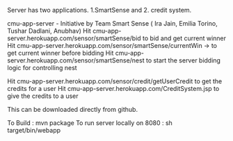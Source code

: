 Server has two applications. 1.SmartSense and 2. credit system. 

cmu-app-server - Initiative by Team Smart Sense  ( Ira Jain, Emilia Torino, Tushar Dadlani, Anubhav)
Hit cmu-app-server.herokuapp.com/sensor/smartSense/bid to bid and get current winner  
Hit cmu-app-server.herokuapp.com/sensor/smartSense/currentWin -> to get current winner before bidding 
Hit cmu-app-server.herokuapp.com/sensor/smartSense/nest to start the server bidding logic for controlling nest 


Hit cmu-app-server.herokuapp.com/sensor/credit/getUserCredit to get the credits for a user 
Hit cmu-app-server.herokuapp.com/CreditSystem.jsp to give the credits to a user 


This can be downloaded directly from github.

To Build : mvn package
To run server locally on 8080 : sh target/bin/webapp
